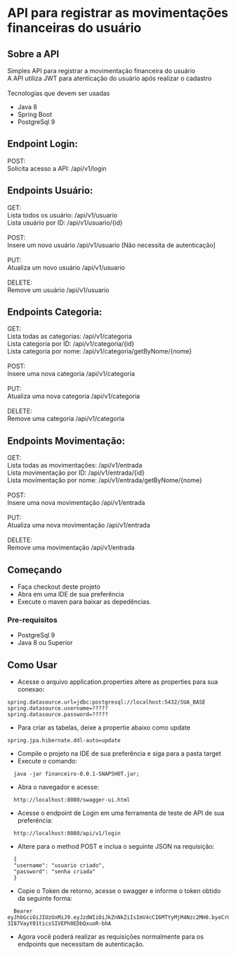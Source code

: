 # API para registrar as movimentações financeiras do usuário






<!-- ABOUT THE PROJECT -->
## Sobre a API

Simples API para registrar a movimentação financeira do usuário<br/>
A API utiliza JWT para atenticação do usuário após realizar o cadastro<br/>
<br/>
Tecnologias que devem ser usadas<br/>
* Java 8
* Spring Boot
* PostgreSql 9

## Endpoint Login:<br/>
POST:<br/>
Solicita acesso a API: /api/v1/login

## Endpoints Usuário:<br/>
GET:<br/>
Lista todos os usuário: /api/v1/usuario<br/>
Lista usuário por ID: /api/v1/usuario/{id}
<br/>
<br/>
POST:<br/>
Insere um novo usuário /api/v1/usuario [Não necessita de autenticação]<br/><br/>
PUT:<br/>
Atualiza um novo usuário /api/v1/usuario<br/><br/>
DELETE:<br/>
Remove um usuário /api/v1/usuario


## Endpoints Categoria:<br/>
GET:<br/>
Lista todas as categorias: /api/v1/categoria<br/>
Lista categoria por ID: /api/v1/categoria/{id}<br/>
Lista categoria por nome: /api/v1/categoria/getByNome/{nome}
<br/>
<br/>
POST:<br/>
Insere uma nova categoria /api/v1/categoria<br/><br/>
PUT:<br/>
Atualiza uma nova categoria /api/v1/categoria<br/><br/>
DELETE:<br/>
Remove uma categoria /api/v1/categoria

## Endpoints Movimentação:<br/>
GET:<br/>
Lista todas as movimentações: /api/v1/entrada<br/>
Lista movimentação por ID: /api/v1/entrada/{id}<br/>
Lista movimentação por nome: /api/v1/entrada/getByNome/{nome}
<br/>
<br/>
POST:<br/>
Insere uma nova movimentação /api/v1/entrada<br/><br/>
PUT:<br/>
Atualiza uma nova movimentação /api/v1/entrada<br/><br/>
DELETE:<br/>
Remove uma movimentação /api/v1/entrada


<!-- GETTING STARTED -->
## Começando

* Faça checkout deste projeto
* Abra em uma IDE de sua preferência
* Execute o maven para baixar as depedências.

### Pre-requisitos

* PostgreSql 9<br/>
* Java 8 ou Superior


## Como Usar

* Acesse o arquivo application.properties altere as properties para sua conexao:
```JS 
spring.datasource.url=jdbc:postgresql://localhost:5432/SUA_BASE
spring.datasource.username=?????
spring.datasource.password=?????
 ```
* Para criar as tabelas, deixe a propertie abaixo como update
```JS 
spring.jpa.hibernate.ddl-auto=update
 ```
* Compile o projeto na IDE de sua preferência e siga para a pasta target
* Execute o comando:
```JS
  java -jar financeiro-0.0.1-SNAPSHOT.jar;
   ```
* Abra o navegador e acesse:
```JS
  http://localhost:8080/swagger-ui.html
   ```

* Acesse o endpoint de Login em uma ferramenta de teste de API de sua preferência:
```JS
  http://localhost:8080/api/v1/login 
   ```
* Altere para o method POST e inclua o seguinte JSON na requisição:
```JS
  {
  "username": "usuario criado",
  "password": "senha criada"
  }
   ```

* Copie o Token de retorno, acesse o swagger e informe o token obtido da seguinte forma:
```JS
  Bearer eyJhbGciOiJIUzUxMiJ9.eyJzdWIiOiJkZnNkZiIsImV4cCI6MTYyMjM4Nzc2MH0.byoCrUX_g7BTk2tenfmtkv31MNJbMCOBpx9P1eYSBfcFKOZNUJMv-3I87VayY01ticsSIVEPh0EDbQxuoR-bhA
   ```
* Agora você poderá realizar as requisições normalmente para os endpoints que necessitam de autenticação.
<!-- MARKDOWN LINKS & IMAGES -->
<!-- https://www.markdownguide.org/basic-syntax/#reference-style-links -->
[contributors-shield]: https://img.shields.io/github/contributors/othneildrew/Best-README-Template.svg?style=for-the-badge
[contributors-url]: https://github.com/othneildrew/Best-README-Template/graphs/contributors
[forks-shield]: https://img.shields.io/github/forks/othneildrew/Best-README-Template.svg?style=for-the-badge
[forks-url]: https://github.com/othneildrew/Best-README-Template/network/members
[stars-shield]: https://img.shields.io/github/stars/othneildrew/Best-README-Template.svg?style=for-the-badge
[stars-url]: https://github.com/othneildrew/Best-README-Template/stargazers
[issues-shield]: https://img.shields.io/github/issues/othneildrew/Best-README-Template.svg?style=for-the-badge
[issues-url]: https://github.com/othneildrew/Best-README-Template/issues
[license-shield]: https://img.shields.io/github/license/othneildrew/Best-README-Template.svg?style=for-the-badge
[license-url]: https://github.com/othneildrew/Best-README-Template/blob/master/LICENSE.txt
[linkedin-shield]: https://img.shields.io/badge/-LinkedIn-black.svg?style=for-the-badge&logo=linkedin&colorB=555
[linkedin-url]: https://linkedin.com/in/othneildrew
[product-screenshot]: images/screenshot.png
